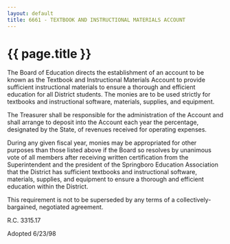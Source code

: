 ```yaml
---
layout: default
title: 6661 - TEXTBOOK AND INSTRUCTIONAL MATERIALS ACCOUNT
---
```


{{ page.title }}
================

The Board of Education directs the establishment of an account to be
known as the Textbook and Instructional Materials Account to provide
sufficient instructional materials to ensure a thorough and efficient
education for all District students. The monies are to be used strictly
for textbooks and instructional software, materials, supplies, and
equipment.

The Treasurer shall be responsible for the administration of the Account
and shall arrange to deposit into the Account each year the percentage,
designated by the State, of revenues received for operating expenses.

During any given fiscal year, monies may be appropriated for other
purposes than those listed above if the Board so resolves by unanimous
vote of all members after receiving written certification from the
Superintendent and the president of the Springboro Education Association
that the District has sufficient textbooks and instructional software,
materials, supplies, and equipment to ensure a thorough and efficient
education within the District.

This requirement is not to be superseded by any terms of a
collectively-bargained, negotiated agreement.

R.C. 3315.17

Adopted 6/23/98
